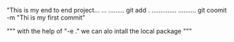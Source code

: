 "This is my end to end project...
...
.........
git add .
..............
..........
git coomit -m "Thi is my first commit"

"""
with the help of "-e ." we can alo intall the local package """
